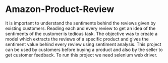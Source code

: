 # Amazon-Product-Review
It is important to understand the sentiments behind the reviews given by existing customers. Reading each and every review to get an idea of the sentiments of the customer is tedious task. The objective was to create a model which extracts the reviews of a specific product and gives the sentiment value behind every review using sentiment analysis. This project can be used by customers before buying a product and also by the seller to get customer feedback.
To run this project we need selenium web driver.
